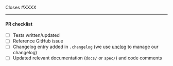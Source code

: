 Closes #XXXX

---

#### PR checklist

- [ ] Tests written/updated
- [ ] Reference GitHub issue
- [ ] Changelog entry added in `.changelog` (we use [unclog](https://github.com/informalsystems/unclog) to manage our changelog)
- [ ] Updated relevant documentation (`docs/` or `spec/`) and code comments
